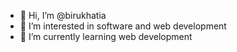 - 👋 Hi, I’m @birukhatia
- 👀 I’m interested in software and web development
- 🌱 I’m currently learning web development
